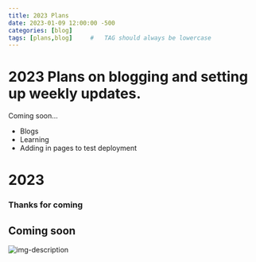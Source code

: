 ```yaml
---
title: 2023 Plans
date: 2023-01-09 12:00:00 -500
categories: [blog]
tags: [plans,blog]     #   TAG should always be lowercase
---
```


# 2023 Plans on blogging and setting up weekly updates.

Coming soon...

* Blogs
* Learning
* Adding in pages to test deployment

# 2023


### Thanks for coming

## Coming soon

![img-description](https://pbs.twimg.com/media/FmBKdzxWIAAcVvu?format=jpg&name=medium)
